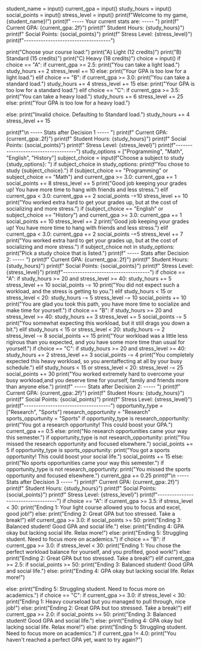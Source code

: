 student_name = input()
current_gpa = input()
study_hours = input()
social_points = input()
stress_level = input()
print(f"Welcome to my game, {student_name}!")
print(f" ----- Your current stats are: ----- ")
print(f" Current GPA: {current_gpa:.2f}")
print(f" Student Hours: {study_hours}")
print(f" Social Points: {social_points}")
print(f" Stress Level: {stress_level}")
print(f"------------------------------------")

print("Choose your course load:")
print("A) Light (12 credits)")
print("B) Standard (15 credits)")
print("C) Heavy (18 credits)")
choice = input()
if choice == "A":
    if current_gpa >= 2.5:
        print("You can take a light load.")
        study_hours += 2
        stress_level += 10
    else:
        print("Your GPA is too low for a light load.")
elif choice == "B":
        if current_gpa >= 3.0:
            print("You can take a standard load.")
            study_hours += 4
            stress_level += 15
        else:
            print("Your GPA is too low for a standard load.")
elif choice == "C":
    if current_gpa >= 3.5:
        print("You can take a heavy load.")
        study_hours += 6
        stress_level += 25
    else:
        print("Your GPA is too low for a heavy load.")

else:
    print("Invalid choice. Defaulting to Standard load.")
    study_hours += 4
    stress_level += 15

print(f"\n ----- Stats after Decision 1 ----- ")
print(f" Current GPA: {current_gpa:.2f}")
print(f" Student Hours: {study_hours}")
print(f" Social Points: {social_points}")
print(f" Stress Level: {stress_level}")
print(f"------------------------------------")
study_options = ["Programming", "Math", "English", "History"]
subject_choice = input(f"Choose a subject to study {study_options}: ")
if subject_choice in study_options:
    print(f"You chose to study {subject_choice}.")
    if (subject_choice == "Programming" or subject_choice == "Math") and current_gpa >= 3.0:
        current_gpa += 1
        social_points += 8
        stress_level += 5
        print("Good job keeping your grades up! You have more time to hang with friends and less stress.")
    elif current_gpa < 3.0:
        current_gpa += 2
        social_points -=10
        stress_level += 10
        print("You worked extra hard to get your grades up, but at the cost of socializing and more stress.")
if (subject_choice == "English" or subject_choice == "History") and current_gpa >= 3.0:
    current_gpa += 1
    social_points += 10
    stress_level += 2
    print("Good job keeping your grades up! You have more time to hang with friends and less stress.")
elif current_gpa < 3.0:
    current_gpa += 2
    social_points -=5
    stress_level += 7
    print("You worked extra hard to get your grades up, but at the cost of socializing and more stress.")
if subject_choice not in study_options:
    print("Pick a study choice that is listed.")
    print(f" ----- Stats after Decision 2: ----- ")
    print(f" Current GPA: {current_gpa:.2f}")
    print(f" Student Hours: {study_hours}")
    print(f" Social Points: {social_points}")
    print(f" Stress Level: {stress_level}")
    print(f"------------------------------------")
    if choice == "A":
        if study_hours >= 20 and stress_level >= 40:
            study_hours += 5
            stress_level += 10
            social_points -= 10
            print("You did not expect such a workload, and the stress is getting to you.")
        elif study_hours < 15 or stress_level < 20:
            study_hours -= 5
            stress_level -= 10
            social_points += 10
            print("You are glad you took this path, you have more time to socialize and make time for yourself.")
    if choice == "B":
        if study_hours >= 20 and stress_level >= 40:
                study_hours += 3
                stress_level += 5
                social_points -= 5
                print("You somewhat expecting this workload, but it still drags you down a bit.")
        elif study_hours < 15 or stress_level < 20:
            study_hours -= 2
            stress_level -= 8
            social_points += 15
            print("Your workload was a little less rigirous than you expected, and you have some more time than usual for yourself.")
    if choice == "C":
        if study_hours >= 20 and stress_level >= 40:
            study_hours += 2
            stress_level += 3
            social_points -= 4
            print("You completely expected this heavy workload, so you arentaffecting at all by your busy schedule.")
    elif study_hours < 15 or stress_level < 20:
        stress_level -= 25
        social_points += 30
        print("You worked extremely hard to overcome your busy workload,and you deserve time for yourself, family and friends more than anyone else.")
print(f" ----- Stats after Decision 2: ----- ")
print(f" Current GPA: {current_gpa:.2f}")
print(f" Student Hours: {study_hours}")
print(f" Social Points: {social_points}")
print(f" Stress Level: {stress_level}")
print(f"------------------------------------")
opportunity_type = ["Research", "Sports"]
research_opportunity = "Research"
sports_oppurtunity = "Sports"
if opportunity_type is research_opportunity:
    print("You got a research opportunity! This could boost your GPA.")
    current_gpa += 0.5
else:
    print("No research opportunities came your way this semester.")
if opportunity_type is not research_opportunity:
    print("You missed the research opportunity and focused elsewhere.")
    social_points += 5
if opportunity_type is sports_oppurtunity:
    print("You got a sports opportunity! This could boost your social life.")
    social_points += 15
else:
    print("No sports opportunities came your way this semester.")
if opportunity_type is not research_opportunity:
    print("You missed the sports opportunity and focused elsewhere.")
current_gpa += 0.25
print(f"\n ----- Stats after Decision 3 ----- ")
print(f" Current GPA: {current_gpa:.2f}")
print(f" Student Hours: {study_hours}")
print(f" Social Points: {social_points}")
print(f" Stress Level: {stress_level}")
print(f"------------------------------------")
if choice == "A":
    if current_gpa >= 3.5:
        if stress_level < 30:
            print("Ending 1: Your light course allowed you to focus and excel, good job!")
        else:
            print("Ending 2: Great GPA but too stressed. Take a break!")
elif current_gpa >= 3.0:
    if social_points >= 50:
        print("Ending 3: Balanced student! Good GPA and social life.")
    else:
        print("Ending 4: GPA okay but lacking social life. Relax more!")
else:
    print("Ending 5: Struggling student. Need to focus more on academics.")
if choice == "B":
    if current_gpa >= 3.0:
        if stress_level < 30:
            print("Ending 1: You chose the perfect workload balance for yourself, and you profited, good work!")
        else:
            print("Ending 2: Great GPA but too stressed. Take a break!")
elif current_gpa >= 2.5:
    if social_points >= 50:
        print("Ending 3: Balanced student! Good GPA and social life.")
    else:
        print("Ending 4: GPA okay but lacking social life. Relax more!")

else:
    print("Ending 5: Struggling student. Need to focus more on academics.")
if choice == "C":
    if current_gpa >= 3.0:
        if stress_level < 30:
            print("Ending 1: Heavy courseload but you managed to pull through, nice job!")
        else:
            print("Ending 2: Great GPA but too stressed. Take a break!")
elif current_gpa >= 2.0:
    if social_points >= 50:
        print("Ending 3: Balanced student! Good GPA and social life.")
    else:
        print("Ending 4: GPA okay but lacking social life. Relax more!")
else:
    print("Ending 5: Struggling student. Need to focus more on academics.")
    if current_gpa != 4.0:
        print("You haven't reached a perfect GPA yet, want to try again?")
